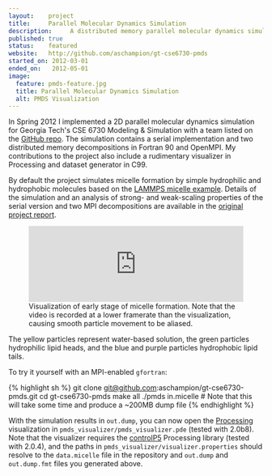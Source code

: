 ```yaml
---
layout:    project
title:     Parallel Molecular Dynamics Simulation
description:     A distributed memory parallel molecular dynamics simulation of micelle formation.
published: true
status:    featured
website:   http://github.com/aschampion/gt-cse6730-pmds
started_on: 2012-03-01
ended_on:   2012-05-01
image:
  feature: pmds-feature.jpg
  title: Parallel Molecular Dynamics Simulation
  alt: PMDS Visualization
---
```

In Spring 2012 I implemented a 2D parallel molecular dynamics simulation for Georgia Tech's CSE 6730 Modeling & Simulation with a team listed on the [GitHub repo](http://github.com/aschampion/gt-cse6730-pmds). The simulation contains a serial implementation and two distributed memory decompositions in Fortran 90 and OpenMPI. My contributions to the project also include a rudimentary visualizer in Processing and dataset generator in C99.

By default the project simulates micelle formation by simple hydrophilic and hydrophobic molecules based on the [LAMMPS micelle example](http://lammps.sandia.gov/doc/Section_example.html). Details of the simulation and an analysis of strong- and weak-scaling properties of the serial version and two MPI decompositions are available in the [original project report](http://rawgit.com/aschampion/gt-cse6730-pmds/master/doc/report.pdf).

<figure>
	<iframe name='quickcast' src='http://quick.as/embed/bzorulen' scrolling='no' frameborder='0' width='100%' allowfullscreen></iframe><script src='http://quick.as/embed/script/1.37'></script>
	<figcaption>Visualization of early stage of micelle formation. Note that the video is recorded at a lower framerate than the visualization, causing smooth particle movement to be aliased.</figcaption>
</figure>

The yellow particles represent water-based solution, the green particles hydrophilic lipid heads, and the blue and purple particles hydrophobic lipid tails.

To try it yourself with an MPI-enabled `gfortran`:

{% highlight sh %}
git clone git@github.com:aschampion/gt-cse6730-pmds.git
cd gt-cse6730-pmds
make all
./pmds in.micelle # Note that this will take some time and produce a ~200MB dump file
{% endhighlight %}

With the simulation results in `out.dump`, you can now open the [Processing](http://www.processing.org/) visualization in `pmds_visualizer/pmds_visualizer.pde` (tested with 2.0b8). Note that the visualizer requires the [controlP5](http://www.sojamo.de/libraries/controlP5/) Processing library (tested with 2.0.4), and the paths in `pmds_visualizer/visualizer.properties` should resolve to the `data.micelle` file in the repository and `out.dump` and `out.dump.fmt` files you generated above.

